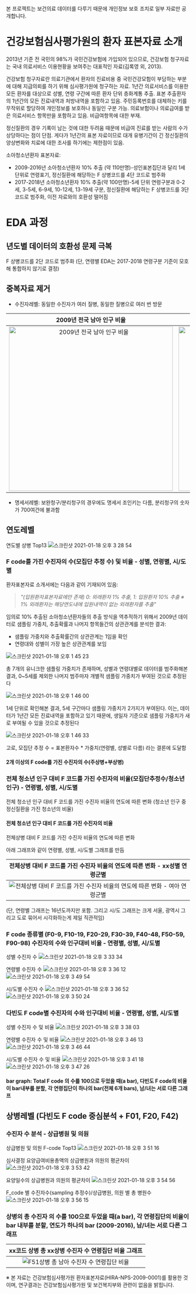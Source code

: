 본 프로젝트는 보건의료 데이터를 다루기 때문에 개인정보 보호 조치로 일부 자료만 공개합니다.

# 건강보험심사평가원의 환자 표본자료 소개
2013년 기준 전 국민의 98%가 국민건강보험에 가입되어 있으므로, 건강보험 청구자료는 국내 의료서비스 이용현황을 보여주는 대표적인 자료(김록영 외, 2013).

건강보험 청구자료란 의료기관에서 환자의 진료비용 중 국민건강모험이 부담하는 부분에 대해 지급의뢰를 하기 위해 심사평가원에 청구하는 자료.
1년간 의료서비스를 이용한 모든 환자를 대상으로 성별, 연령 구간에 따른 환자 단위 층화계통 추출. 표본 추출환자의 1년간의 모든 진료내역과 처방내역을 포함하고 있음.
주민등록번호를 대체하는 키를 무작위로 할당하여 개인정보를 보호하나 동일인 구분 가능.
의료보험이나 의료급여를 받은 의료서비스 항목만을 포함하고 있음. 비급여항목에 대한 부재.

정신질환의 경우 기록이 남는 것에 대한 두려움 때문에 비급여 진료를 받는 사람의 수가 상당하다는 점이 단점. 게다가 1년간의 표본 자료이므로 대개 유병기간이 긴 정신질환의 양상변화와 치료에 대한 조사를 하기에는 제한점이 있음.

소아청소년환자 표본자료: 
- 2009-2016년 소아청소년환자 10% 추출 (약 110만명)-성인표본집단과 달리 1세 단위로 연령표기, 정신질환에 해당하는 F 상병코드를 4단 코드로 범주화 
- 2017-2018년 소아청소년환자 10% 추출(약 100만명)-5세 단위 연령구분과 0-2세, 3-5세, 6-9세, 10-12세, 13-19세 구분, 정신질환에 해당하는 F 상병코드를 3단 코드로 범주화, 이전 자료와의 호환성 떨어짐 

# EDA 과정

## 년도별 데이터의 호환성 문제 극복
F 상병코드를 2단 코드로 범주화 (단, 연령별 EDA는 2017-2018 연령구분 기준이 모호해 통합하지 않기로 결정)

## 중복자료 제거
- 수진자레벨: 동일한 수진자가 여러 질병, 동일한 질병으로 여러 번 방문

2009년 전국 남아 인구 비율            |  2009 연령군별 남아 진료건수         |  2009년 연령군별 남아 수진자 비율
:-------------------------:|:-------------------------:|:-------------------------:
<img width="449" alt="2009년 전국 남아 인구 비율" src="https://user-images.githubusercontent.com/68261338/104873924-ff687600-5994-11eb-8227-660d81506c03.png">  |  <img width="449" alt="2009 연령군별 남아 진료건수" src="https://user-images.githubusercontent.com/68261338/104873920-fc6d8580-5994-11eb-8e16-c7c1640c9768.png"> | <img width="449" alt="2009년 연령군별 남아 수진자 비율" src="https://user-images.githubusercontent.com/68261338/104873923-fe374900-5994-11eb-8de3-4063889c22ca.png">

- 명세서레벨: 보완청구/분리청구의 경우에도 명세서 조인키는 다름, 분리청구의 숫자가 700여건에 불과함

## 연도레벨

연도별 상병 Top13
![스크린샷 2021-01-18 오후 3 28 54](https://user-images.githubusercontent.com/68368668/104880003-385b1780-59a2-11eb-836f-844e8033d1cb.png)

### F code를 가진 수진자의 수(모집단 추정 수) 및 비율  - 성별, 연령별, 시/도별

환자표본자료 소개서에는 다음과 같이 기재되어 있음:
> *"(입원환자표본자료에만 존재) 0: 외래환자 1% 추출, 1: 입원환자 10% 추출 ※ 1% 외래환자는 해당연도내에 입원내역이 없는 외래환자를 추출"*

임의로 10% 추출된 소아청소년환자들의 추출 방식을 역추적하기 위해서 2009년 데이터로 샘플링 가중치, 추출확률과 나머지 항목들간의 상관관계를 분석한 결과:
- 샘플링 가중치와 추출확률간의 상관관계는 1임을 확인
- 연령대와 성별이 가장 높은 상관관계를 보임

![스크린샷 2021-01-18 오후 1 45 23](https://user-images.githubusercontent.com/68261338/104874191-a64d1200-5995-11eb-96b5-acd18b4384c3.png)

총 7개의 유니크한 샘플링 가중치가 존재하며, 성별과 연령대별로 데이터를 범주화해본 결과, 0~5세를 제외한 나머지 범주마자 개별적 샘플링 가중치가 부여된 것으로 추정된다

![스크린샷 2021-01-18 오후 1 46 00](https://user-images.githubusercontent.com/68261338/104873951-1313dc80-5995-11eb-8120-956ef6150b0b.png)

1세 단위로 확인해본 결과, 5세 구간마다 샘플링 가중치가 2가지가 부여된다. 이는, 데이터가 1년간 모든 진료내역을 포함하고 있기 때문에, 생일자 기준으로 샘플링 가중치가 새로 부여될 수 있을 것으로 추정된다

![스크린샷 2021-01-18 오후 1 46 33](https://user-images.githubusercontent.com/68261338/104873953-13ac7300-5995-11eb-9a10-88d374f5a87c.png)

고로, 모집단 추정 수 = 표본환자수 * 가중치(연령별, 성별로 다름) 라는 결론에 도달함

#### 2개 이상의 F code를 가진 수진자의 수(주상병+부상병)

### 전체 청소년 인구 대비 F 코드를 가진 수진자의 비율(모집단추정수/청소년인구)  - 연령별, 성별, 시/도별
전체 청소년 인구 대비 F 코드를 가진 수진자 비율의 연도에 따른 변화 (청소년 인구 중 정신질환을 가진 청소년의 비율)

#### 전체 청소년 인구 대비 F 코드를 가진 수진자의 비율
전체상병 대비 F 코드를 가진 수진자 비율의 연도에 따른 변화

아래 그래프와 같이 연령별, 성별, 시/도별 그래프를 만듬

전체상병 대비 F 코드를 가진 수진자 비율의 연도에 따른 변화 - xx성별 연령군별|
:-------------------------:|
|![전체상병 대비 F 코드를 가진 수진자 비율의 연도에 따른 변화 - 여아 연령군별](https://user-images.githubusercontent.com/68261338/104877215-b74d5180-599c-11eb-81b2-06a8a0bfa3c6.png)

(단, 연령별 그래프는 16년도까지만 포함. 그리고 시/도 그래프는 크게 서울, 광역시 그리고 도로 묶어서 시각화하는게 제일 직관적임)

### F code 종류별 (F0-9, F10-19, F20-29, F30-39, F40-48, F50-59, F90-98) 수진자의 수와 인구대비 비율 - 연령별, 성별, 시/도별

성별 수진자 수
![스크린샷 2021-01-18 오후 3 33 34](https://user-images.githubusercontent.com/68368668/104880233-8a03a200-59a2-11eb-8ca2-e4372e8a4092.png)

연령별 수진자 수
![스크린샷 2021-01-18 오후 3 36 12](https://user-images.githubusercontent.com/68368668/104880448-e8308500-59a2-11eb-8960-3da6d9c36a44.png)
![스크린샷 2021-01-18 오후 3 49 54](https://user-images.githubusercontent.com/68368668/104881545-d0f29700-59a4-11eb-99ea-cad068b68875.png)

시/도별 수진자 수
![스크린샷 2021-01-18 오후 3 36 52](https://user-images.githubusercontent.com/68368668/104880494-fed6dc00-59a2-11eb-9296-e00500e46bc3.png)
![스크린샷 2021-01-18 오후 3 50 24](https://user-images.githubusercontent.com/68368668/104881584-e2d43a00-59a4-11eb-8736-c7252e97d113.png)

### 다빈도 F code별 수진자의 수와 인구대비 비율 - 연령별, 성별, 시/도별

성별 수진자 수 및 비율
![스크린샷 2021-01-18 오후 3 38 03](https://user-images.githubusercontent.com/68368668/104880585-2af25d00-59a3-11eb-8f49-496a79dc5517.png)

연령별 수진자 수 및 비율
![스크린샷 2021-01-18 오후 3 46 13](https://user-images.githubusercontent.com/68368668/104881242-4d38aa80-59a4-11eb-9649-4df9a50888bc.png)
![스크린샷 2021-01-18 오후 3 46 44](https://user-images.githubusercontent.com/68368668/104881283-604b7a80-59a4-11eb-860a-3933f667b2bb.png)

시/도별 수진자 수 및 비율
![스크린샷 2021-01-18 오후 3 41 18](https://user-images.githubusercontent.com/68368668/104880810-9ccaa680-59a3-11eb-8742-921dbcb39da4.png)
![스크린샷 2021-01-18 오후 3 47 26](https://user-images.githubusercontent.com/68368668/104881329-7822fe80-59a4-11eb-8b48-1384ed3489f2.png)

#### bar graph: Total F code 의 수를 100으로 두었을 때(a bar), 다빈도 F code의 비율이 bar내부를 분할, 각 연령집단이 하나의 bar(전체 6개 bars), 남/녀는 서로 다른 그래프


## 상병레벨 (다빈도 F code 중심분석 + F01, F20, F42)

### 수진자 수 분석 - 상급병원 및 의원

상급병원 및 의원 F-code Top13
![스크린샷 2021-01-18 오후 3 51 16](https://user-images.githubusercontent.com/68368668/104881643-013a3580-59a5-11eb-9ba0-cd1bb8fd1310.png)

심사결정 요양급여비용총액의 상급병원과 의원의 평균차이
![스크린샷 2021-01-18 오후 3 53 42](https://user-images.githubusercontent.com/68368668/104881832-59713780-59a5-11eb-89e7-8fe2413c6930.png)

요양일수의 상급병원과 의원의 평균차이
![스크린샷 2021-01-18 오후 3 54 56](https://user-images.githubusercontent.com/68368668/104881916-845b8b80-59a5-11eb-936d-1eb58c77d868.png)

F_code 별 수진자수(sampling 추정수)/상급병원, 의원 별 총 병원수
![스크린샷 2021-01-18 오후 3 56 15](https://user-images.githubusercontent.com/68368668/104882047-b40a9380-59a5-11eb-8e4a-c88f5cb3dbe0.png)

### 상병의 총 수진자 의 수를 100으로 두었을 때(a bar), 각 연령집단의 비율이 bar 내부를 분할, 연도가 하나의 bar (2009-2016), 남/녀는 서로 다른 그래프

xx코드 상병 총 xx상병 수진자 수 연령집단 비율 그래프|
:-------------------------:|
![F51상병 총 남아 수진자 수 연령집단 비율](https://user-images.githubusercontent.com/68261338/104877745-d7314500-599d-11eb-8dc6-4c168fec464f.png)|






※ 본 자료는 건강보험심사평가원 환자표본자료(HIRA-NPS-2009-0001)를 활용한 것이며, 연구결과는 건강보험심사평가원 및 보건복지부와 관련이 없음을 밝힙니다.
